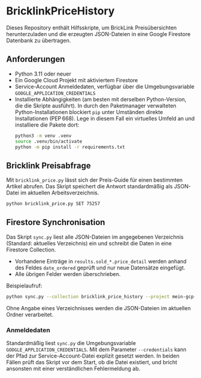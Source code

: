 # BricklinkPriceHistory

Dieses Repository enthält Hilfsskripte, um BrickLink Preisübersichten herunterzuladen
und die erzeugten JSON-Dateien in eine Google Firestore Datenbank zu übertragen.

## Anforderungen

* Python 3.11 oder neuer
* Ein Google Cloud Projekt mit aktiviertem Firestore
* Service-Account Anmeldedaten, verfügbar über die Umgebungsvariable
  `GOOGLE_APPLICATION_CREDENTIALS`
* Installierte Abhängigkeiten (am besten mit derselben Python-Version, die die
  Skripte ausführt). In durch den Paketmanager verwalteten Python-Installationen
  blockiert `pip` unter Umständen direkte Installationen (PEP 668). Lege in
  diesem Fall ein virtuelles Umfeld an und installiere die Pakete dort:
  ```bash
  python3 -m venv .venv
  source .venv/bin/activate
  python -m pip install -r requirements.txt
  ```

## Bricklink Preisabfrage

Mit `bricklink_price.py` lässt sich der Preis-Guide für einen bestimmten Artikel
abrufen. Das Skript speichert die Antwort standardmäßig als JSON-Datei im
aktuellen Arbeitsverzeichnis.

```bash
python bricklink_price.py SET 75257
```

## Firestore Synchronisation

Das Skript `sync.py` liest alle JSON-Dateien im angegebenen Verzeichnis (Standard:
aktuelles Verzeichnis) ein und schreibt die Daten in eine Firestore Collection.

* Vorhandene Einträge in `results.sold_*.price_detail` werden anhand des
  Feldes `date_ordered` geprüft und nur neue Datensätze eingefügt.
* Alle übrigen Felder werden überschrieben.

Beispielaufruf:

```bash
python sync.py --collection bricklink_price_history --project mein-gcp-projekt
```

Ohne Angabe eines Verzeichnisses werden die JSON-Dateien im aktuellen Ordner
verarbeitet.

### Anmeldedaten

Standardmäßig liest `sync.py` die Umgebungsvariable
`GOOGLE_APPLICATION_CREDENTIALS`. Mit dem Parameter `--credentials` kann der
Pfad zur Service-Account-Datei explizit gesetzt werden. In beiden Fällen prüft
das Skript vor dem Start, ob die Datei existiert, und bricht ansonsten mit
einer verständlichen Fehlermeldung ab.
